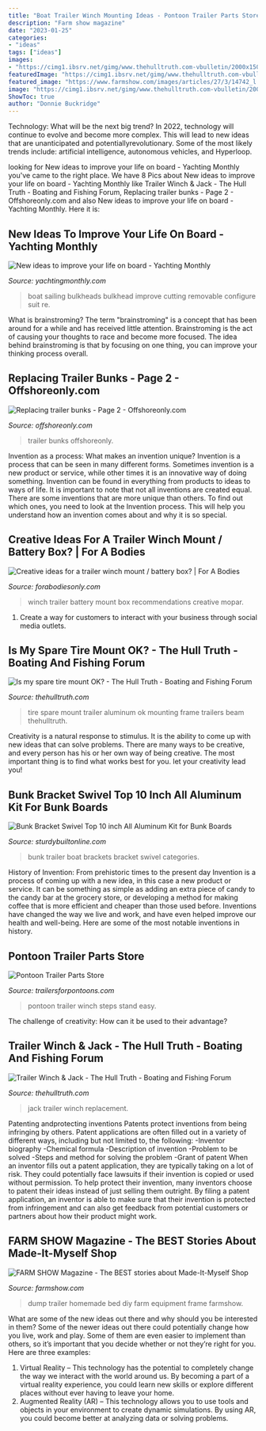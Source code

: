 ```yaml
---
title: "Boat Trailer Winch Mounting Ideas - Pontoon Trailer Parts Store"
description: "Farm show magazine"
date: "2023-01-25"
categories:
- "ideas"
tags: ["ideas"]
images:
- "https://cimg1.ibsrv.net/gimg/www.thehulltruth.com-vbulletin/2000x1504/80-20180221_074541_240c606a140589c7a20bc7a21eae9b26ddbd69ab.jpg"
featuredImage: "https://cimg1.ibsrv.net/gimg/www.thehulltruth.com-vbulletin/2000x1504/80-20180221_074541_240c606a140589c7a20bc7a21eae9b26ddbd69ab.jpg"
featured_image: "https://www.farmshow.com/images/articles/27/3/14742_l.jpg"
image: "https://cimg1.ibsrv.net/gimg/www.thehulltruth.com-vbulletin/2000x1504/80-20180221_074541_240c606a140589c7a20bc7a21eae9b26ddbd69ab.jpg"
ShowToc: true
author: "Donnie Buckridge"
---
```



Technology: What will be the next big trend?
In 2022, technology will continue to evolve and become more complex. This will lead to new ideas that are unanticipated and potentiallyrevolutionary. Some of the most likely trends include: artificial intelligence, autonomous vehicles, and Hyperloop.

	

		
looking for New ideas to improve your life on board - Yachting Monthly you've came to the right place. We have 8 Pics about New ideas to improve your life on board - Yachting Monthly like Trailer Winch &amp; Jack - The Hull Truth - Boating and Fishing Forum, Replacing trailer bunks - Page 2 - Offshoreonly.com and also New ideas to improve your life on board - Yachting Monthly. Here it is:
		
    
## New Ideas To Improve Your Life On Board - Yachting Monthly

<img loading=lazy src="https://keyassets.timeincuk.net/inspirewp/live/wp-content/uploads/sites/20/2014/11/SF_18834-SIBS-14-GSP.jpg" onerror="this.onerror=null;this.src='https://tse3.mm.bing.net/th?id=OIP.S8qIpDL4DBPQwrEnrYMffAHaEs&amp;pid=15.1';" alt="New ideas to improve your life on board - Yachting Monthly">

_Source: yachtingmonthly.com_

>boat sailing bulkheads bulkhead improve cutting removable configure suit re. 

	

What is brainstroming?
The term "brainstroming" is a concept that has been around for a while and has received little attention. Brainstroming is the act of causing your thoughts to race and become more focused. The idea behind brainstroming is that by focusing on one thing, you can improve your thinking process overall.

    
## Replacing Trailer Bunks - Page 2 - Offshoreonly.com

<img loading=lazy src="https://cimg7.ibsrv.net/gimg/www.offshoreonly.com-vbulletin/1500x2000/img_20180416_141026137_hdr_8075fa2030e9a92659326e0a31f062e185a6d5ef.jpg" onerror="this.onerror=null;this.src='https://tse2.mm.bing.net/th?id=OIP.oiNYka3a7S7IxcU9cwS9fAHaJ4&amp;pid=15.1';" alt="Replacing trailer bunks - Page 2 - Offshoreonly.com">

_Source: offshoreonly.com_

>trailer bunks offshoreonly. 

	

Invention as a process: What makes an invention unique?
Invention is a process that can be seen in many different forms. Sometimes invention is a new product or service, while other times it is an innovative way of doing something. Invention can be found in everything from products to ideas to ways of life.
It is important to note that not all inventions are created equal. There are some inventions that are more unique than others. To find out which ones, you need to look at the Invention process. This will help you understand how an invention comes about and why it is so special.

    
## Creative Ideas For A Trailer Winch Mount / Battery Box? | For A Bodies

<img loading=lazy src="https://www.forabodiesonly.com/mopar/attachments/4efe63e4-9441-4903-ac99-0ac42a0a849e-jpeg.1715169935/" onerror="this.onerror=null;this.src='https://tse3.mm.bing.net/th?id=OIP.RrrGvZwti6RxYL-MYJoJawHaFj&amp;pid=15.1';" alt="Creative ideas for a trailer winch mount / battery box? | For A Bodies">

_Source: forabodiesonly.com_

>winch trailer battery mount box recommendations creative mopar. 

	

1. Create a way for customers to interact with your business through social media outlets.

    
## Is My Spare Tire Mount OK? - The Hull Truth - Boating And Fishing Forum

<img loading=lazy src="https://www.thehulltruth.com/attachment.php?attachmentid=332675&amp;d=1369872625" onerror="this.onerror=null;this.src='https://tse4.mm.bing.net/th?id=OIP.moTUfcTOVwxxjfLrTujJLAHaFj&amp;pid=15.1';" alt="Is my spare tire mount OK? - The Hull Truth - Boating and Fishing Forum">

_Source: thehulltruth.com_

>tire spare mount trailer aluminum ok mounting frame trailers beam thehulltruth. 

	

Creativity is a natural response to stimulus. It is the ability to come up with new ideas that can solve problems. There are many ways to be creative, and every person has his or her own way of being creative. The most important thing is to find what works best for you. let your creativity lead you!

    
## Bunk Bracket Swivel Top 10 Inch All Aluminum Kit For Bunk Boards

<img loading=lazy src="http://www.sturdybuiltonline.com/assets/images/BunkBrackets/AluminumSwivelTop/SBO-Assem-2.jpg" onerror="this.onerror=null;this.src='https://tse1.mm.bing.net/th?id=OIP.fUyIZpvxD97JzDrguNXWSAHaNc&amp;pid=15.1';" alt="Bunk Bracket Swivel Top 10 inch All Aluminum Kit for Bunk Boards">

_Source: sturdybuiltonline.com_

>bunk trailer boat brackets bracket swivel categories. 

	

History of Invention: From prehistoric times to the present day
Invention is a process of coming up with a new idea, in this case a new product or service. It can be something as simple as adding an extra piece of candy to the candy bar at the grocery store, or developing a method for making coffee that is more efficient and cheaper than those used before. Inventions have changed the way we live and work, and have even helped improve our health and well-being. Here are some of the most notable inventions in history.

    
## Pontoon Trailer Parts Store

<img loading=lazy src="http://www.trailersforpontoons.com/images/cart/winchstand2.jpg" onerror="this.onerror=null;this.src='https://tse2.mm.bing.net/th?id=OIP.KJc22Xdo0ieGgvmSyGiC2AHaK2&amp;pid=15.1';" alt="Pontoon Trailer Parts Store">

_Source: trailersforpontoons.com_

>pontoon trailer winch steps stand easy. 

	

The challenge of creativity: How can it be used to their advantage?
 

    
## Trailer Winch &amp; Jack - The Hull Truth - Boating And Fishing Forum

<img loading=lazy src="https://cimg1.ibsrv.net/gimg/www.thehulltruth.com-vbulletin/2000x1504/80-20180221_074541_240c606a140589c7a20bc7a21eae9b26ddbd69ab.jpg" onerror="this.onerror=null;this.src='https://tse4.mm.bing.net/th?id=OIP.ryPTeSyKnMhH-wokd20BNQHaJ4&amp;pid=15.1';" alt="Trailer Winch &amp; Jack - The Hull Truth - Boating and Fishing Forum">

_Source: thehulltruth.com_

>jack trailer winch replacement. 

	

Patenting andprotecting inventions
Patents protect inventions from being infringing by others. Patent applications are often filled out in a variety of different ways, including but not limited to, the following: 
-Inventor biography 
-Chemical formula 
-Description of invention 
-Problem to be solved 
-Steps and method for solving the problem 
-Grant of patent 
When an inventor fills out a patent application, they are typically taking on a lot of risk. They could potentially face lawsuits if their invention is copied or used without permission. To help protect their invention, many inventors choose to patent their ideas instead of just selling them outright. By filing a patent application, an inventor is able to make sure that their invention is protected from infringement and can also get feedback from potential customers or partners about how their product might work.

    
## FARM SHOW Magazine - The BEST Stories About Made-It-Myself Shop

<img loading=lazy src="https://www.farmshow.com/images/articles/27/3/14742_l.jpg" onerror="this.onerror=null;this.src='https://tse1.mm.bing.net/th?id=OIP.fWRiHaSMvTJmr1ieaZ7gpgHaEJ&amp;pid=15.1';" alt="FARM SHOW Magazine - The BEST stories about Made-It-Myself Shop">

_Source: farmshow.com_

>dump trailer homemade bed diy farm equipment frame farmshow. 

	

What are some of the new ideas out there and why should you be interested in them?
Some of the newer ideas out there could potentially change how you live, work and play. Some of them are even easier to implement than others, so it’s important that you decide whether or not they’re right for you. Here are three examples: 
1) Virtual Reality – This technology has the potential to completely change the way we interact with the world around us. By becoming a part of a virtual reality experience, you could learn new skills or explore different places without ever having to leave your home. 
2) Augmented Reality (AR) – This technology allows you to use tools and objects in your environment to create dynamic simulations. By using AR, you could become better at analyzing data or solving problems.

